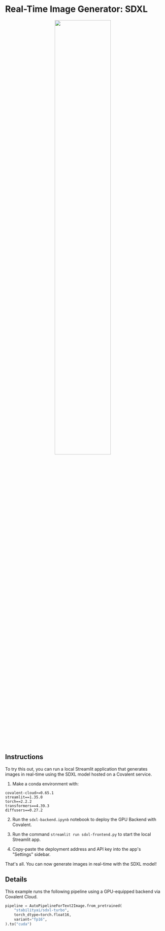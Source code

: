 # Real-Time Image Generator: SDXL

<div align="center">
<img src="./assets/streamlit-sdxl-demo.gif", width="60%">
</div>

## Instructions

To try this out, you can run a local Streamlit application that generates images in real-time using the SDXL model hosted on a Covalent service.

1. Make a conda environment with:
```
covalent-cloud>=0.65.1
streamlit==1.35.0
torch==2.2.2
transformers==4.39.3
diffusers==0.27.2
```

2. Run the `sdxl-backend.ipynb` notebook to deploy the GPU Backend with Covalent.

3. Run the command `streamlit run sdxl-frontend.py` to start the local Streamlit app.

4. Copy-paste the deployment address and API key into the app's "Settings" sidebar.

That's all. You can now generate images in real-time with the SDXL model!

## Details

This example runs the following pipeline using a GPU-equipped backend via Covalent Cloud.

```python
pipeline = AutoPipelineForText2Image.from_pretrained(
    "stabilityai/sdxl-turbo",
    torch_dtype=torch.float16,
    variant="fp16",
).to("cuda")
```